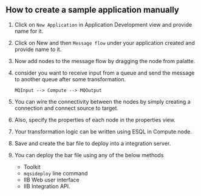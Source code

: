 ## How to create a sample application manually

1. Click on `New Application` in Application Development view and provide name for it.
2. Click on New and then `Message flow` under your application created and provide name to it.
3. Now add nodes to the message flow by dragging the node from palatte.
4. consider you want to receive input from a queue and send the message to another queue after some transformation. 

    ```
    MQInput --> Compute --> MQOutput
    ```

5. You can wire the connectivity between the nodes by simply creating a connection and connect source to target.
6. Also, specify the properties of each node in the properties view.
7. Your transformation logic can be written using ESQL in Compute node.
8. Save and create the bar file to deploy into a integration server.
9. You can deploy the bar file using any of the below methods
    * Toolkit
    * `mqsideploy` line command
    * IIB Web user interface
    * IIB Integration API.

